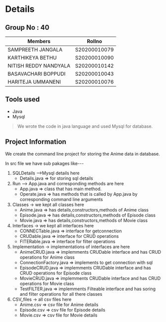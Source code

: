 # Details
## Group No : 40
|Members                 |Rollno      |
|------------------------|------------|
|SAMPREETH JANGALA       |S20200010079|
|KARTHIKEYA BETHU        |S20200010090|
|NITISH REDDY NANDYALA   |S20200010142| 
|BASAVACHARI BOPPUDI     |S20200010043|
|HARITEJA UMMANENI       |S20200010076|

## Tools used
* Java
* Mysql
> We wrote the code in java language and used Mysql for database.

## Project Information
We create the command line project for storing the Anime data in database.

In src file we have sub pakages like---

1. SQLDetails -->Mysql details here 
    - Details.java       => for storing sql details 
2. Run --> App.java and corresponding methods are here
    - App.java => class that has main method.
    - Operate.java       => has methods that is called by App.java by corresponding command line arguments
3. Classes         -> we kept all classes here
    - Anime.java         => has details,constructors,methods of Anime class
    - Episode.java       => has details,constructors,methods of Episode class
    - Movie.java         => has details,constructors,methods of Movie class
4. Interfaces -> we kept all interfaces here 
    - CONNECTable.java   => interface for getconnection
    - CRUDable.java      => interface for CRUD operations
    - FITERable.java     => interface for filter operations
5. Implementation -> implementations of interfaces are here
    - AnimeCRUD.java     => implemments CRUDable interface and has CRUD operations for Anime class   
    - ConnectionFactory.java => implements to get connection with sql
    - EpisodeCRUD.java => implemments CRUDable interface and has CRUD operations for Episode class
    - MovieCRUD.java => implemments CRUDable interface and has CRUD operations for Movie class
    - TestFILTER.java => implemments Filteable interface and has soring and filter operations for all there classes
6. CSV_files -> all csv files here
    - Anime.csv => csv file for Anime details
    - Episode.csv => csv file for Episode details
    - Movie.csv => csv file for Movie details
